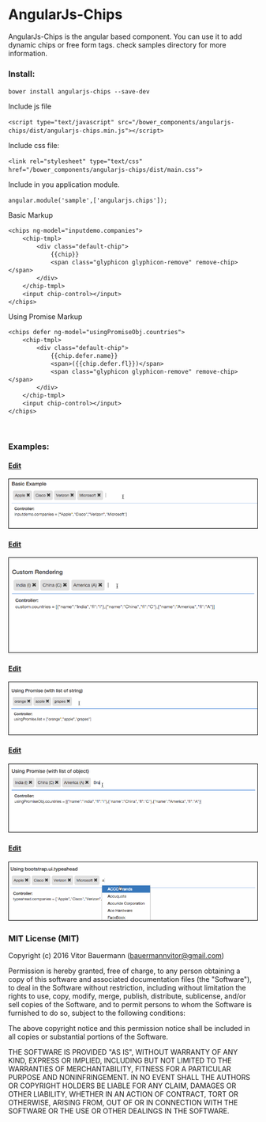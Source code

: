 # AngularJs-Chips

AngularJs-Chips is the angular based component. You can use it to add dynamic chips or free form tags. check samples directory for more information.

### Install:

`bower install angularjs-chips --save-dev`

Include js file

`<script type="text/javascript" src="/bower_components/angularjs-chips/dist/angularjs-chips.min.js"></script>`

Include css file:

`<link rel="stylesheet" type="text/css" href="/bower_components/angularjs-chips/dist/main.css">`

Include in you application module.

`angular.module('sample',['angularjs.chips']);`

Basic Markup

```
<chips ng-model="inputdemo.companies">
    <chip-tmpl>
        <div class="default-chip">
            {{chip}}
            <span class="glyphicon glyphicon-remove" remove-chip></span>
        </div>
    </chip-tmpl>
    <input chip-control></input>
</chips>
```

Using Promise Markup

```
<chips defer ng-model="usingPromiseObj.countries">
    <chip-tmpl>
        <div class="default-chip">
            {{chip.defer.name}}
            <span>({{chip.defer.fl}})</span>
            <span class="glyphicon glyphicon-remove" remove-chip></span>
        </div>
    </chip-tmpl>
    <input chip-control></input>
</chips>
```
<br>

### Examples:

<a href="https://codepen.io/vbauermann/pen/jOEXqgM" target="_blank"><h4>Edit</h4></a>
<img src="others/Basic_example.gif" style="border: 1px solid #000000">

<a href="https://codepen.io/vbauermann/pen/wvBRWwK" target="_blank"><h4>Edit</h4></a>
<img src="others/Custom_example.gif" style="border: 1px solid #000000">

<a href="https://codepen.io/vbauermann/pen/LYEMZPg" target="_blank"><h4>Edit</h4></a>
<img src="others/Using_Promise_string_example.gif" style="border: 1px solid #000000">

<a href="https://codepen.io/vbauermann/pen/JjowKjB" target="_blank"><h4>Edit</h4></a>
<img src="others/Using_Promise_obj_example.gif" style="border: 1px solid #000000">

<a href="https://codepen.io/vbauermann/pen/BayvzNo" target="_blank"> <h4>Edit</h4> </a>
<img src="others/Using_typeahead_example2.gif" style="border: 1px solid #000000">


### MIT License (MIT)

Copyright (c) 2016 Vitor Bauermann (bauermannvitor@gmail.com)

Permission is hereby granted, free of charge, to any person obtaining a copy
of this software and associated documentation files (the "Software"), to deal
in the Software without restriction, including without limitation the rights
to use, copy, modify, merge, publish, distribute, sublicense, and/or sell
copies of the Software, and to permit persons to whom the Software is
furnished to do so, subject to the following conditions:

The above copyright notice and this permission notice shall be included in all
copies or substantial portions of the Software.

THE SOFTWARE IS PROVIDED "AS IS", WITHOUT WARRANTY OF ANY KIND, EXPRESS OR
IMPLIED, INCLUDING BUT NOT LIMITED TO THE WARRANTIES OF MERCHANTABILITY,
FITNESS FOR A PARTICULAR PURPOSE AND NONINFRINGEMENT. IN NO EVENT SHALL THE
AUTHORS OR COPYRIGHT HOLDERS BE LIABLE FOR ANY CLAIM, DAMAGES OR OTHER
LIABILITY, WHETHER IN AN ACTION OF CONTRACT, TORT OR OTHERWISE, ARISING FROM,
OUT OF OR IN CONNECTION WITH THE SOFTWARE OR THE USE OR OTHER DEALINGS IN THE
SOFTWARE.
